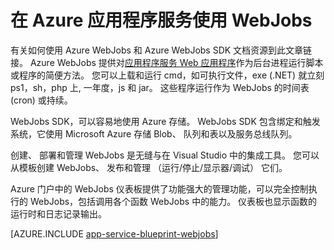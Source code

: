 <properties
    pageTitle="WebJobs 在 Azure 应用程序服务"
    description="了解如何构建 WebJobs 以运行后台测试、 存储和服务总线之类的服务交互和创建的计划的任务。"
    services="app-service"
    documentationCenter=""
    authors="christopheranderson"
    manager="wpickett"
    editor="mollybos"/>

<tags
    ms.service="app-service"
    ms.workload="web"
    ms.tgt_pltfrm="na"
    ms.devlang="na"
    ms.topic="article"
    ms.date="12/10/2015"
    ms.author="chrande"/>

# <a name="using-webjobs-in-azure-app-service"></a>在 Azure 应用程序服务使用 WebJobs

有关如何使用 Azure WebJobs 和 Azure WebJobs SDK 文档资源到此文章链接。 Azure WebJobs 提供对[应用程序服务 Web 应用程序](http://go.microsoft.com/fwlink/?LinkId=529714)作为后台进程运行脚本或程序的简便方法。 您可以上载和运行 cmd，如可执行文件，exe (.NET) 就立刻 ps1，sh，php 上, 一年度，js 和 jar。 这些程序运行作为 WebJobs 的时间表 (cron) 或持续。

WebJobs SDK，可以容易地使用 Azure 存储。 WebJobs SDK 包含绑定和触发系统，它使用 Microsoft Azure 存储 Blob、 队列和表以及服务总线队列。

创建、 部署和管理 WebJobs 是无缝与在 Visual Studio 中的集成工具。 您可以从模板创建 WebJobs、 发布和管理 （运行/停止/显示器/调试） 它们。

Azure 门户中的 WebJobs 仪表板提供了功能强大的管理功能，可以完全控制执行的 WebJobs，包括调用各个函数 WebJobs 中的能力。 仪表板也显示函数的运行时和日志记录输出。

[AZURE.INCLUDE [app-service-blueprint-webjobs](../../includes/app-service-blueprint-webjobs.md)]
